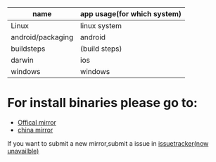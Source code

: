 | name | app usage(for which system) |
|-----|-----|
| Linux | linux system |
| android/packaging | android |
| buildsteps | (build steps) |
| darwin | ios |
| windows | windows |

# For install binaries please go to:
* [Offical mirror](http://mirrors.kodi.tv/releases/)
* [china mirror](https://mirrors.tuna.tsinghua.edu.cn/kodi/releases/)

If you want to submit a new mirror,submit a issue in [issuetracker(now unavailble) ]()
